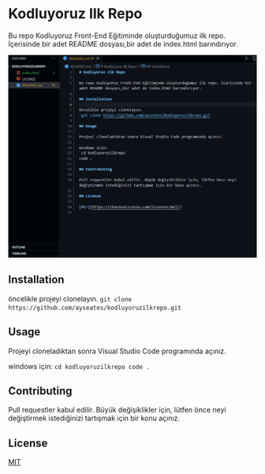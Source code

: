 # Kodluyoruz Ilk Repo

Bu repo Kodluyoruz Front-End Eğitiminde oluşturduğumuz ilk repo. İçerisinde bir adet README dosyası,bir adet de index.html barındırıyor.

![](codeimage.png)

## Installation

öncelikle projeyi clonelayın.
`git clone https://github.com/ayseates/kodluyoruzilkrepo.git`

## Usage

Projeyi cloneladıktan sonra Visual Studio Code programında açınız.

windows için:
`cd kodluyoruzilkrepo
code .`

## Contributing

Pull requestler kabul edilir. Büyük değişiklikler için, lütfen önce neyi değiştirmek istediğinizi tartışmak için bir konu açınız.

## License

[MIT](https://choosealicense.com/licenses/mit/)
